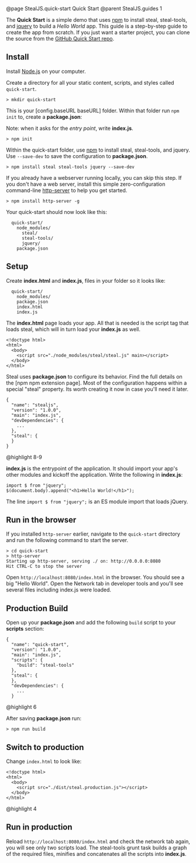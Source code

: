 @page StealJS.quick-start Quick Start
@parent StealJS.guides 1

The __Quick Start__ is a simple demo that uses [npm](https://www.npmjs.org/) to install steal, steal-tools,
and [jquery](http://jquery.com/) to build a *Hello World* app. This guide is a step-by-step guide to create the app from scratch. If you just want a starter project, you can clone the source from the [GitHub Quick Start repo](https://github.com/stealjs/quick-start).

## Install

Install [Node.js](http://nodejs.org/) on your computer.

Create a directory for all your static content, scripts, and styles called `quick-start`.

    > mkdir quick-start

This is your [config.baseURL baseURL] folder. Within that folder run `npm init` to, create a **package.json**:

Note: when it asks for the *entry point*, write **index.js**.

    > npm init

Within the quick-start folder, use [npm](https://www.npmjs.org/) to install steal, steal-tools, and jquery. Use `--save-dev` to save the configuration to **package.json**.

	> npm install steal steal-tools jquery --save-dev

If you already have a webserver running locally, you can skip this step. If you don't have a web server, install this simple zero-configuration command-line [http-server](https://www.npmjs.com/package/http-server) to help you get started.

    > npm install http-server -g

Your quick-start should now look like this:

      quick-start/
        node_modules/
          steal/
          steal-tools/
          jquery/
        package.json

## Setup

Create **index.html** and **index.js**, files in your folder so it looks like:

      quick-start/
        node_modules/
        package.json
        index.html
        index.js

The **index.html** page loads your app. All that is needed is the script tag that loads steal, which will in turn load your **index.js** as well.

```
<!doctype html>
<html>
  <body>
	<script src="./node_modules/steal/steal.js" main></script>
  </body>
</html>
```

Steal uses **package.json** to configure its behavior. Find the full details on
the [npm npm extension page]. Most of the configuration happens within
a special "steal" property. Its worth creating it now in case you'll
need it later.

```
{
  "name": "stealjs",
  "version": "1.0.0",
  "main": "index.js",
  "devDependencies": {
    ...
  },
  "steal": {
  }
}
```

@highlight 8-9


**index.js** is the entrypoint of the application. It should import your app's
other modules and kickoff the application. Write the following in **index.js**:

    import $ from "jquery";
    $(document.body).append("<h1>Hello World!</h1>");

The line `import $ from "jquery";` is an ES module import that loads jQuery.

## Run in the browser

If you installed `http-server` earlier, navigate to the `quick-start` directory and run the following command to start the server.

```
> cd quick-start
> http-server
Starting up http-server, serving ./ on: http://0.0.0.0:8080
Hit CTRL-C to stop the server
```

Open `http://localhost:8080/index.html` in the browser. You should see a big "Hello World". Open the Network tab in developer tools and you'll see several files including index.js were loaded.

## Production Build

Open up your **package.json** and add the following `build` script to your **scripts** section:

```
{
  "name": "quick-start",
  "version": "1.0.0",
  "main": "index.js",
  "scripts": {
    "build": "steal-tools"
  },
  "steal": {
  },
  "devDependencies": {
    ...
  }
```

@highlight 6

After saving **package.json** run:

    > npm run build

## Switch to production

Change `index.html` to look like:

```
<!doctype html>
<html>
  <body>
    <script src="./dist/steal.production.js"></script>
  </body>
</html>
```

@highlight 4

## Run in production

Reload `http://localhost:8080/index.html` and check the network tab again, you will see only two scripts load. The steal-tools grunt task builds a graph of the required files, minifies and concatenates all the scripts into **index.js**.
